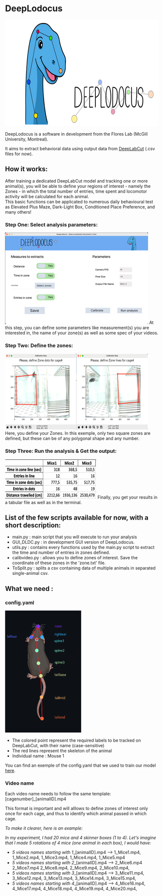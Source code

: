 # DeepLodocus 

<img width="700" height="350" src="https://github.com/madmaxpython/DeepLodocus/blob/Master/Docs/Logos/dldc-WHITE-repository-open-graph-template.png">
 
DeepLodocus is a software in development from the Flores Lab (McGill University, Montreal).

It aims to extract behavioral data using output data from [DeepLabCut](http://www.mousemotorlab.org/deeplabcut) (.csv files for now).

## How it works:
After training a dedicated DeepLabCut model and tracking one or more animal(s), you will be able to define your regions of interest - namely the Zones - in which the total number of entries, time spent and locomotor activity will be calculated for each animal.<br/>
This basic functions can be applicated to numerous daily behavioural test as Elevated Plus Maze, Dark-Light Box, Conditioned Place Preference, and many others!

### Step One: Select analysis parameters:
<img width="470" height="300" src="https://github.com/madmaxpython/DeepLodocus/blob/Master/Docs/Images/GUI_screenshot.png">
At this step, you can define some parameters like measurement(s) you are interested in, the name of your zone(s) as well as some spec of your videos.

### Step Two: Define the zones:
<img width="470" height="250" src="https://github.com/madmaxpython/DeepLodocus/blob/Master/Docs/Images/AreaSelection_screenshot.png">
Here, you define your Zones. In this exemple, only two square zones are defined, but these can be of any polygonal shape and any number.

### Step Three: Run the analysis & Get the output:
<img width="300" height="130" src="https://github.com/madmaxpython/DeepLodocus/blob/Master/Docs/Images/Output_screenshot.png">
Finally, you get your results in a tabular file as well as in the terminal.

## List of the few scripts available for now, with a short description:
- main.py : main script that you will execute to run your analysis
- GUI_DLDC.py : in development GUI version of DeepLodocus.
- utils.py : contains every functions used by the main.py script to extract the time and number of entries in zones defined.
- calibvideo.py : allows you to define zones of interest. Save the coordinate of these zones in the 'zone.txt' file.
- ToSplit.py : splits a csv containing data of multiple animals in separated single-animal csv.


## What we need : 
### config.yaml

<img width="250" height="400" src="https://github.com/madmaxpython/DeepLodocus/blob/Master/Docs/Images/LabelRequirements.png">

- The colored point represent the required labels to be tracked on DeepLabCut, with their name (case-sensitive)<br/>
- The red lines represent the skeleton of the animal<br/>
- Individual name : Mouse 1<br/>

You can find an exemple of the config.yaml that we used to train our model [here](https://github.com/madmaxpython/DeepLodocus/blob/Master/Docs/config.yaml).

### Video name
Each video name needs to follow the same template: [cagenumber]_[animalID].mp4

This format is important and will alllows to define zones of interest only once for each cage, and thus to identify which animal passed in which cage.

_To make it clearer, here is an example:_

_In my experiment, I had 20 mice and 4 skinner boxes (1 to 4). Let's imagine that I made 5 rotations of 4 mice (one animal in each box), I would have:_
- _5 videos names starting with 1__[animalID].mp4 --> 1_Mice1.mp4, 1_Mice2.mp4, 1_Mice3.mp4, 1_Mice4.mp4, 1_Mice5.mp4
- _5 videos names starting with 2__[animalID].mp4 --> 2_Mice6.mp4 2_Mice7.mp4 2_Mice8.mp4, 2_Mice9.mp4, 2_Mice10.mp4,
- _5 videos names starting with 3__[animalID].mp4 --> 3_Mice11.mp4, 3_Mice12.mp4, 3_Mice13.mp4, 3_Mice14.mp4, 3_Mice15.mp4,
- _5 videos names starting with 4__[animalID].mp4 --> 4_Mice16.mp4, 4_Mice17.mp4, 4_Mice18.mp4, 4_Mice19.mp4, 4_Mice20.mp4,


